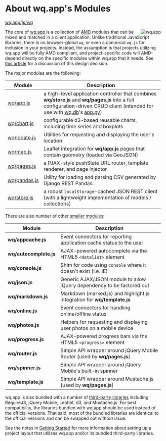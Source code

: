 About wq.app's Modules
==============

[wq.app/js/wq]

<img align=right alt="wq.app" src="http://wq.io/images/128/wq.app.png">

The core of [wq.app] is a collection of [AMD] modules that can be mixed and matched in a client application.  Unlike traditional JavaScript libraries, there is no browser-global `wq`, or even a canonical `wq.js` for inclusion in your projects.  Instead, the assumption is that projects utilizing wq.app will be fully AMD compliant, and project-specific code will AMD-depend directly on the specific modules within wq.app that it needs.  See [this article] for a discussion of this design decision.

The major modules are the following:

| Module | Description |
|--------|-------------|
| [wq/app.js] | a high-level application controller that combines **wq/store.js** and **wq/pages.js** into a full configuration-driven CRUD client (intended for use with [wq.db]'s [app.py]) |
| [wq/chart.js] | configurable d3-based reusable charts, including time series and boxplots |
| [wq/locate.js] | Utilities for requesting and displaying the user's location |
| [wq/map.js] | Leaflet integration for **wq/app.js** pages that contain geometry (loaded via GeoJSON) |
| [wq/pages.js] | a PJAX-style pushState URL router, template renderer, and page injector |
| [wq/pandas.js] | Utility for loading and parsing CSV generated by Django REST Pandas. |
| [wq/store.js] | a robust `localStorage`-cached JSON REST client (with a lightweight implementation of models / collections) |
 
There are also number of other [smaller modules]:

| Module | Description |
|--------|-------------|
| **wq/appcache.js** | Event connectors for reporting application cache status to the user |
| **wq/autocomplete.js** | AJAX-powered autocomplete via the HTML5 `<datalist>` element |
| **wq/console.js** | Shim for code using `console` where it doesn't exist (i.e. IE) |
| **wq/json.js** | Generic AJAX/JSON module to allow jQuery dependency to be factored out |
| **wq/markdown.js** | Markdown (marked.js) and highlight.js integration for **wq/template.js** |
| **wq/online.js** | Event connectors for handling online/offline status |
| **wq/photos.js** | Helpers for requesting and displaying user photos on a mobile device |
| **wq/progress.js** | AJAX-powered progress bars via the HTML5 `<progress>` element |
| **wq/router.js** | Simple API wrapper around jQuery Mobile Router (used by **wq/pages.js**) |
| **wq/spinner.js** | Simple API wrapper around jQuery Mobile's built-in spinner |
| **wq/template.js** | Simple API wrapper around Mustache.js (used by **wq/pages.js**) |
  
wq.app is also bundled with a number of [third-party libraries] including RequireJS, jQuery Mobile, Leaflet, d3, and Mustache.js.  For best compatibility, the libraries bundled with wq.app should be used instead of the official versions.  That said, most of the bundled libraries are identical to the official versions and can be swapped out without issue.

See the notes in [Getting Started] for more information about setting up a project layout that utilizes wq.app and/or its bundled third-party libraries.

[wq.app]: http://wq.io/wq.app
[wq.app/js/wq]: https://github.com/wq/wq.app/blob/master/js/wq/
[AMD]: http://wq.io/docs/amd
[this article]: http://wq.io/docs/amd
[wq/app.js]: http://wq.io/docs/app-js
[wq/chart.js]: http://wq.io/docs/chart-js
[wq/locate.js]: http://wq.io/docs/locate-js
[wq/map.js]: http://wq.io/docs/map-js
[wq/pages.js]: http://wq.io/docs/pages-js
[wq/pandas.js]: http://wq.io/docs/pandas-js
[wq/store.js]: http://wq.io/docs/store-js
[smaller modules]: http://wq.io/docs/other-modules
[third-party libraries]: http://wq.io/docs/third-party
[wq.db]: http://wq.io/wq.db
[app.py]: http://wq.io/docs/app.py
[Getting Started]: http://wq.io/docs/setup
